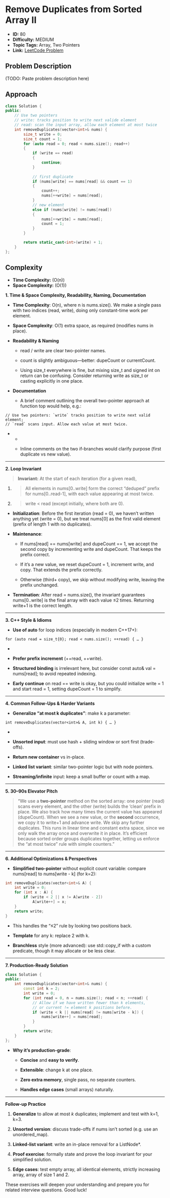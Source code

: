 # Remove Duplicates from Sorted Array II

- **ID:** 80
- **Difficulty:** MEDIUM
- **Topic Tags:** Array, Two Pointers
- **Link:** [LeetCode Problem](https://leetcode.com/problems/remove-duplicates-from-sorted-array-ii/description/)

## Problem Description

(TODO: Paste problem description here)

## Approach

```cpp
class Solution {
public:
	// Use two pointers
	// write: tracks position to write next valide element
	// read: scan the input array, allow each element at most twice
    int removeDuplicates(vector<int>& nums) {
        size_t write = 0;
        size_t count = 1;
        for (auto read = 0; read < nums.size(); read++)
        {
            if (write == read)
            {
                continue;
            }
		    
		    // first duplicate
            if (nums[write] == nums[read] && count == 1)
            {
                count++;
                nums[++write] = nums[read];
            }
            // new element
            else if (nums[write] != nums[read])
            {
                nums[++write] = nums[read];
                count = 1;
            }
        }

        return static_cast<int>(write) + 1;
    }
};
```

## Complexity

- **Time Complexity:** (O(n))
- **Space Complexity:** (O(1))

**1. Time & Space Complexity, Readability, Naming, Documentation**

- **Time Complexity**: O(n), where n is nums.size(). We make a single pass with two indices (read, write), doing only constant-time work per element.
    
- **Space Complexity**: O(1) extra space, as required (modifies nums in place).
    
- **Readability & Naming**
    
    - read / write are clear two-pointer names.
        
    - count is slightly ambiguous—better: dupeCount or currentCount.
        
    - Using size_t everywhere is fine, but mixing size_t and signed int on return can be confusing. Consider returning write as size_t or casting explicitly in one place.
        
    
- **Documentation**
    
    - A brief comment outlining the overall two-pointer approach at function top would help, e.g.:
        
    

```
// Use two pointers: `write` tracks position to write next valid element;
// `read` scans input. Allow each value at most twice.
```

- -   
        
    - Inline comments on the two if-branches would clarify purpose (first duplicate vs new value).
        
    

---

**2. Loop Invariant**

  

> **Invariant:** At the start of each iteration (for a given read),

1. > All elements in nums[0..write] form the correct “deduped” prefix for nums[0..read-1], with each value appearing at most twice.
    
2. > write < read (except initially, where both are 0).
    

  

- **Initialization**: Before the first iteration (read = 0), we haven’t written anything yet (write = 0), but we treat nums[0] as the first valid element (prefix of length 1 with no duplicates).
    
- **Maintenance**:
    
    - If nums[read] == nums[write] and dupeCount == 1, we accept the second copy by incrementing write and dupeCount. That keeps the prefix correct.
        
    - If it’s a new value, we reset dupeCount = 1, increment write, and copy. That extends the prefix correctly.
        
    - Otherwise (third+ copy), we skip without modifying write, leaving the prefix unchanged.
        
    
- **Termination**: After read = nums.size(), the invariant guarantees nums[0..write] is the final array with each value ≤2 times. Returning write+1 is the correct length.
    

---

**3. C++ Style & Idioms**

- **Use of auto** for loop indices (especially in modern C++17+):
    

```
for (auto read = size_t{0}; read < nums.size(); ++read) { … }
```

-   
    
- **Prefer prefix increment** (++read, ++write).
    
- **Structured binding** is irrelevant here, but consider const auto& val = nums[read]; to avoid repeated indexing.
    
- **Early continue** on read == write is okay, but you could initialize write = 1 and start read = 1, setting dupeCount = 1 to simplify.
    

---

**4. Common Follow-Ups & Harder Variants**

- **Generalize “at most k duplicates”**: make k a parameter:
    

```
int removeDuplicates(vector<int>& A, int k) { … }
```

-   
    
- **Unsorted input**: must use hash + sliding window or sort first (trade-offs).
    
- **Return new container** vs in-place.
    
- **Linked list variant**: similar two-pointer logic but with node pointers.
    
- **Streaming/infinite** input: keep a small buffer or count with a map.
    

---

**5. 30–90s Elevator Pitch**

  

> “We use a **two-pointer** method on the sorted array: one pointer (read) scans every element, and the other (write) builds the ‘clean’ prefix in place. We also track how many times the current value has appeared (dupeCount). When we see a new value, or the **second** occurrence, we copy it to write+1 and advance write. We skip any further duplicates. This runs in linear time and constant extra space, since we only walk the array once and overwrite it in place. It’s efficient because sorted order groups duplicates together, letting us enforce the “at most twice” rule with simple counters.”

---

**6. Additional Optimizations & Perspectives**

- **Simplified two-pointer** without explicit count variable: compare nums[read] to nums[write - k] (for k=2):
    

```cpp
int removeDuplicates(vector<int>& A) {
    int write = 0;
    for (int x : A) {
        if (write < 2 || x != A[write - 2])
            A[write++] = x;
    }
    return write;
}
```

- This handles the “≤2” rule by looking two positions back.
    
- **Template** for any k: replace 2 with k.
    
- **Branchless** style (more advanced): use std::copy_if with a custom predicate, though it may allocate or be less clear.
    

---

**7. Production-Ready Solution**

```cpp
class Solution {
public:
    int removeDuplicates(vector<int>& nums) {
        const int k = 2;
        int write = 0;
        for (int read = 0, n = nums.size(); read < n; ++read) {
            // Allow if we have written fewer than k elements,
            // or current != element k positions before.
            if (write < k || nums[read] != nums[write - k]) {
                nums[write++] = nums[read];
            }
        }
        return write;
    }
};
```

- **Why it’s production-grade**:
    
    - **Concise** and **easy to verify**.
        
    - **Extensible**: change k at one place.
        
    - **Zero extra memory**, single pass, no separate counters.
        
    - **Handles edge cases** (small arrays) naturally.
        
    

---

**Follow-up Practice**

1. **Generalize** to allow at most _k_ duplicates; implement and test with k=1, k=3.
    
2. **Unsorted version**: discuss trade-offs if nums isn’t sorted (e.g. use an unordered_map).
    
3. **Linked-list variant**: write an in-place removal for a ListNode*.
    
4. **Proof exercise**: formally state and prove the loop invariant for your simplified solution.
    
5. **Edge cases**: test empty array, all identical elements, strictly increasing array, array of size 1 and 2.
    

  

These exercises will deepen your understanding and prepare you for related interview questions. Good luck!
